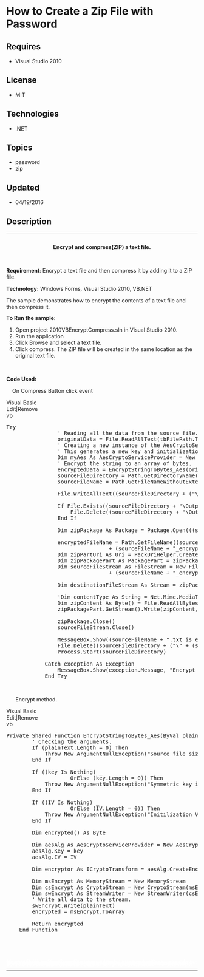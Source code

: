 # How to Create a Zip File with Password
## Requires
- Visual Studio 2010
## License
- MIT
## Technologies
- .NET
## Topics
- password
- zip
## Updated
- 04/19/2016
## Description

<hr>
<div><a href="http://blogs.msdn.com/b/onecode" style="margin-top:3px"><img src="http://bit.ly/onecodesampletopbanner" alt="">
</a></div>
<p class="MsoNormal" style="text-align:center"><strong>Encrypt and compress(ZIP) a text file.
</strong></p>
<p class="MsoNormal" style="text-align:center"><strong>&nbsp;</strong></p>
<p class="MsoNormal"><strong>Requirement</strong>: Encrypt a text file and then compress it by adding it to a ZIP file.</p>
<p class="MsoNormal"><strong>Technology:</strong> Windows Forms, Visual Studio 2010, VB.NET</p>
<p class="MsoNormal">The sample demonstrates how to encrypt the contents of a text file and then compress it.</p>
<p class="MsoNormal" style="line-height:106%"><strong><span>To Run the sample</span></strong><span>:
</span></p>
<ol>
<li><span style="text-indent:-0.25in">Open project 2010VBEncryptCompress.sln in Visual Studio 2010.</span>
</li><li><span style="text-indent:-0.25in">Run the application</span> </li><li><span style="text-indent:-0.25in">Click Browse and select a text file.</span>
</li><li><span style="text-indent:-0.25in">Click compress. The ZIP file will be created in the same location as the original text file.</span>
</li></ol>
<p class="MsoNormal"><strong>&nbsp;</strong></p>
<p class="MsoNormal"><strong>Code Used: </strong></p>
<p class="MsoListParagraph" style="text-indent:-.25in"><span><span>&nbsp; &nbsp; &nbsp; &nbsp; &nbsp;
</span></span>On Compress Button click event</p>
<p class="MsoNormal" style="margin-top:0in; margin-right:0in; margin-bottom:.0001pt; margin-left:.25in; line-height:normal; text-autospace:none">
</p>
<div class="scriptcode">
<div class="pluginEditHolder" pluginCommand="mceScriptCode">
<div class="title"><span>Visual Basic</span></div>
<div class="pluginLinkHolder"><span class="pluginEditHolderLink">Edit</span>|<span class="pluginRemoveHolderLink">Remove</span></div>
<span class="hidden">vb</span>

<div class="preview">
<pre class="vb"><span class="visualBasic__keyword">Try</span>&nbsp;
&nbsp;&nbsp;&nbsp;&nbsp;&nbsp;&nbsp;&nbsp;&nbsp;&nbsp;&nbsp;&nbsp;&nbsp;&nbsp;&nbsp;&nbsp;&nbsp;<span class="visualBasic__com">'&nbsp;Reading&nbsp;all&nbsp;the&nbsp;data&nbsp;from&nbsp;the&nbsp;source&nbsp;file.</span>&nbsp;
&nbsp;&nbsp;&nbsp;&nbsp;&nbsp;&nbsp;&nbsp;&nbsp;&nbsp;&nbsp;&nbsp;&nbsp;&nbsp;&nbsp;&nbsp;&nbsp;originalData&nbsp;=&nbsp;File.ReadAllText(tbFilePath.Text)&nbsp;
&nbsp;&nbsp;&nbsp;&nbsp;&nbsp;&nbsp;&nbsp;&nbsp;&nbsp;&nbsp;&nbsp;&nbsp;&nbsp;&nbsp;&nbsp;&nbsp;<span class="visualBasic__com">'&nbsp;Creating&nbsp;a&nbsp;new&nbsp;instance&nbsp;of&nbsp;the&nbsp;AesCryptoServiceProvider&nbsp;class.</span>&nbsp;
&nbsp;&nbsp;&nbsp;&nbsp;&nbsp;&nbsp;&nbsp;&nbsp;&nbsp;&nbsp;&nbsp;&nbsp;&nbsp;&nbsp;&nbsp;&nbsp;<span class="visualBasic__com">'&nbsp;This&nbsp;generates&nbsp;a&nbsp;new&nbsp;key&nbsp;and&nbsp;initialization&nbsp;vector&nbsp;(IV).</span>&nbsp;
&nbsp;&nbsp;&nbsp;&nbsp;&nbsp;&nbsp;&nbsp;&nbsp;&nbsp;&nbsp;&nbsp;&nbsp;&nbsp;&nbsp;&nbsp;&nbsp;<span class="visualBasic__keyword">Dim</span>&nbsp;myAes&nbsp;<span class="visualBasic__keyword">As</span>&nbsp;AesCryptoServiceProvider&nbsp;=&nbsp;<span class="visualBasic__keyword">New</span>&nbsp;AesCryptoServiceProvider&nbsp;
&nbsp;&nbsp;&nbsp;&nbsp;&nbsp;&nbsp;&nbsp;&nbsp;&nbsp;&nbsp;&nbsp;&nbsp;&nbsp;&nbsp;&nbsp;&nbsp;<span class="visualBasic__com">'&nbsp;Encrypt&nbsp;the&nbsp;string&nbsp;to&nbsp;an&nbsp;array&nbsp;of&nbsp;bytes.</span>&nbsp;
&nbsp;&nbsp;&nbsp;&nbsp;&nbsp;&nbsp;&nbsp;&nbsp;&nbsp;&nbsp;&nbsp;&nbsp;&nbsp;&nbsp;&nbsp;&nbsp;encryptedData&nbsp;=&nbsp;EncryptStringToBytes_Aes(originalData,&nbsp;myAes.Key,&nbsp;myAes.IV)&nbsp;
&nbsp;&nbsp;&nbsp;&nbsp;&nbsp;&nbsp;&nbsp;&nbsp;&nbsp;&nbsp;&nbsp;&nbsp;&nbsp;&nbsp;&nbsp;&nbsp;sourceFileDirectory&nbsp;=&nbsp;Path.GetDirectoryName(tbFilePath.Text)&nbsp;
&nbsp;&nbsp;&nbsp;&nbsp;&nbsp;&nbsp;&nbsp;&nbsp;&nbsp;&nbsp;&nbsp;&nbsp;&nbsp;&nbsp;&nbsp;&nbsp;sourceFileName&nbsp;=&nbsp;Path.GetFileNameWithoutExtension(tbFilePath.Text)&nbsp;
&nbsp;
&nbsp;&nbsp;&nbsp;&nbsp;&nbsp;&nbsp;&nbsp;&nbsp;&nbsp;&nbsp;&nbsp;&nbsp;&nbsp;&nbsp;&nbsp;&nbsp;File.WriteAllText((sourceFileDirectory&nbsp;&#43;&nbsp;(<span class="visualBasic__string">&quot;\&quot;&nbsp;&#43;&nbsp;(sourceFileName&nbsp;&#43;&nbsp;&quot;</span>_encrypted.txt&quot;))),&nbsp;Convert.ToBase64String(encryptedData))&nbsp;
&nbsp;
&nbsp;&nbsp;&nbsp;&nbsp;&nbsp;&nbsp;&nbsp;&nbsp;&nbsp;&nbsp;&nbsp;&nbsp;&nbsp;&nbsp;&nbsp;&nbsp;<span class="visualBasic__keyword">If</span>&nbsp;File.Exists((sourceFileDirectory&nbsp;&#43;&nbsp;<span class="visualBasic__string">&quot;\Output.zip&quot;</span>))&nbsp;<span class="visualBasic__keyword">Then</span>&nbsp;
&nbsp;&nbsp;&nbsp;&nbsp;&nbsp;&nbsp;&nbsp;&nbsp;&nbsp;&nbsp;&nbsp;&nbsp;&nbsp;&nbsp;&nbsp;&nbsp;&nbsp;&nbsp;&nbsp;&nbsp;File.Delete((sourceFileDirectory&nbsp;&#43;&nbsp;<span class="visualBasic__string">&quot;\Output.zip&quot;</span>))&nbsp;
&nbsp;&nbsp;&nbsp;&nbsp;&nbsp;&nbsp;&nbsp;&nbsp;&nbsp;&nbsp;&nbsp;&nbsp;&nbsp;&nbsp;&nbsp;&nbsp;<span class="visualBasic__keyword">End</span>&nbsp;<span class="visualBasic__keyword">If</span>&nbsp;
&nbsp;
&nbsp;&nbsp;&nbsp;&nbsp;&nbsp;&nbsp;&nbsp;&nbsp;&nbsp;&nbsp;&nbsp;&nbsp;&nbsp;&nbsp;&nbsp;&nbsp;<span class="visualBasic__keyword">Dim</span>&nbsp;zipPackage&nbsp;<span class="visualBasic__keyword">As</span>&nbsp;Package&nbsp;=&nbsp;Package.Open(((sourceFileDirectory&nbsp;&#43;&nbsp;<span class="visualBasic__string">&quot;\Output.zip&quot;</span>)),&nbsp;IO.FileMode.OpenOrCreate,&nbsp;IO.FileAccess.ReadWrite)&nbsp;
&nbsp;
&nbsp;&nbsp;&nbsp;&nbsp;&nbsp;&nbsp;&nbsp;&nbsp;&nbsp;&nbsp;&nbsp;&nbsp;&nbsp;&nbsp;&nbsp;&nbsp;encryptedFileName&nbsp;=&nbsp;Path.GetFileName((sourceFileDirectory&nbsp;&#43;&nbsp;(<span class="visualBasic__string">&quot;\&quot;</span>&nbsp;_&nbsp;
&nbsp;&nbsp;&nbsp;&nbsp;&nbsp;&nbsp;&nbsp;&nbsp;&nbsp;&nbsp;&nbsp;&nbsp;&nbsp;&nbsp;&nbsp;&nbsp;&nbsp;&nbsp;&nbsp;&nbsp;&nbsp;&nbsp;&nbsp;&nbsp;&nbsp;&nbsp;&nbsp;&nbsp;&nbsp;&nbsp;&nbsp;&nbsp;&#43;&nbsp;(sourceFileName&nbsp;&#43;&nbsp;<span class="visualBasic__string">&quot;_encrypted.txt&quot;</span>))))&nbsp;
&nbsp;&nbsp;&nbsp;&nbsp;&nbsp;&nbsp;&nbsp;&nbsp;&nbsp;&nbsp;&nbsp;&nbsp;&nbsp;&nbsp;&nbsp;&nbsp;<span class="visualBasic__keyword">Dim</span>&nbsp;zipPartUri&nbsp;<span class="visualBasic__keyword">As</span>&nbsp;Uri&nbsp;=&nbsp;PackUriHelper.CreatePartUri(<span class="visualBasic__keyword">New</span>&nbsp;Uri(encryptedFileName,&nbsp;UriKind.Relative))&nbsp;
&nbsp;&nbsp;&nbsp;&nbsp;&nbsp;&nbsp;&nbsp;&nbsp;&nbsp;&nbsp;&nbsp;&nbsp;&nbsp;&nbsp;&nbsp;&nbsp;<span class="visualBasic__keyword">Dim</span>&nbsp;zipPackagePart&nbsp;<span class="visualBasic__keyword">As</span>&nbsp;PackagePart&nbsp;=&nbsp;zipPackage.CreatePart(zipPartUri,&nbsp;<span class="visualBasic__string">&quot;&quot;</span>,&nbsp;CompressionOption.Normal)&nbsp;
&nbsp;&nbsp;&nbsp;&nbsp;&nbsp;&nbsp;&nbsp;&nbsp;&nbsp;&nbsp;&nbsp;&nbsp;&nbsp;&nbsp;&nbsp;&nbsp;<span class="visualBasic__keyword">Dim</span>&nbsp;sourceFileStream&nbsp;<span class="visualBasic__keyword">As</span>&nbsp;FileStream&nbsp;=&nbsp;<span class="visualBasic__keyword">New</span>&nbsp;FileStream((sourceFileDirectory&nbsp;&#43;&nbsp;(<span class="visualBasic__string">&quot;\&quot;</span>&nbsp;_&nbsp;
&nbsp;&nbsp;&nbsp;&nbsp;&nbsp;&nbsp;&nbsp;&nbsp;&nbsp;&nbsp;&nbsp;&nbsp;&nbsp;&nbsp;&nbsp;&nbsp;&nbsp;&nbsp;&nbsp;&nbsp;&nbsp;&nbsp;&nbsp;&nbsp;&nbsp;&nbsp;&nbsp;&nbsp;&nbsp;&nbsp;&nbsp;&nbsp;&#43;&nbsp;(sourceFileName&nbsp;&#43;&nbsp;<span class="visualBasic__string">&quot;_encrypted.txt&quot;</span>))),&nbsp;FileMode.Open,&nbsp;FileAccess.Read)&nbsp;
&nbsp;&nbsp;&nbsp;&nbsp;&nbsp;&nbsp;&nbsp;&nbsp;&nbsp;&nbsp;&nbsp;&nbsp;&nbsp;&nbsp;&nbsp;&nbsp;&nbsp;
&nbsp;&nbsp;&nbsp;&nbsp;&nbsp;&nbsp;&nbsp;&nbsp;&nbsp;&nbsp;&nbsp;&nbsp;&nbsp;&nbsp;&nbsp;&nbsp;<span class="visualBasic__keyword">Dim</span>&nbsp;destinationFileStream&nbsp;<span class="visualBasic__keyword">As</span>&nbsp;Stream&nbsp;=&nbsp;zipPackagePart.GetStream&nbsp;
&nbsp;
&nbsp;&nbsp;&nbsp;&nbsp;&nbsp;&nbsp;&nbsp;&nbsp;&nbsp;&nbsp;&nbsp;&nbsp;&nbsp;&nbsp;&nbsp;&nbsp;<span class="visualBasic__com">'Dim&nbsp;contentType&nbsp;As&nbsp;String&nbsp;=&nbsp;Net.Mime.MediaTypeNames.Application.Zip</span>&nbsp;
&nbsp;&nbsp;&nbsp;&nbsp;&nbsp;&nbsp;&nbsp;&nbsp;&nbsp;&nbsp;&nbsp;&nbsp;&nbsp;&nbsp;&nbsp;&nbsp;<span class="visualBasic__keyword">Dim</span>&nbsp;zipContent&nbsp;<span class="visualBasic__keyword">As</span>&nbsp;<span class="visualBasic__keyword">Byte</span>()&nbsp;=&nbsp;File.ReadAllBytes((sourceFileDirectory&nbsp;&#43;&nbsp;(<span class="visualBasic__string">&quot;\&quot;&nbsp;&#43;&nbsp;(sourceFileName&nbsp;&#43;&nbsp;&quot;</span>_encrypted.txt&quot;))))&nbsp;
&nbsp;&nbsp;&nbsp;&nbsp;&nbsp;&nbsp;&nbsp;&nbsp;&nbsp;&nbsp;&nbsp;&nbsp;&nbsp;&nbsp;&nbsp;&nbsp;zipPackagePart.GetStream().Write(zipContent,&nbsp;<span class="visualBasic__number">0</span>,&nbsp;zipContent.Length)&nbsp;
&nbsp;
&nbsp;&nbsp;&nbsp;&nbsp;&nbsp;&nbsp;&nbsp;&nbsp;&nbsp;&nbsp;&nbsp;&nbsp;&nbsp;&nbsp;&nbsp;&nbsp;zipPackage.Close()&nbsp;
&nbsp;&nbsp;&nbsp;&nbsp;&nbsp;&nbsp;&nbsp;&nbsp;&nbsp;&nbsp;&nbsp;&nbsp;&nbsp;&nbsp;&nbsp;&nbsp;sourceFileStream.Close()&nbsp;
&nbsp;
&nbsp;&nbsp;&nbsp;&nbsp;&nbsp;&nbsp;&nbsp;&nbsp;&nbsp;&nbsp;&nbsp;&nbsp;&nbsp;&nbsp;&nbsp;&nbsp;MessageBox.Show((sourceFileName&nbsp;&#43;&nbsp;<span class="visualBasic__string">&quot;.txt&nbsp;is&nbsp;encrypted&nbsp;and&nbsp;zipped&nbsp;successfully.&quot;</span>),&nbsp;<span class="visualBasic__string">&quot;Encrypt&nbsp;Compress&quot;</span>,&nbsp;MessageBoxButtons.OK,&nbsp;MessageBoxIcon.Information)&nbsp;
&nbsp;&nbsp;&nbsp;&nbsp;&nbsp;&nbsp;&nbsp;&nbsp;&nbsp;&nbsp;&nbsp;&nbsp;&nbsp;&nbsp;&nbsp;&nbsp;File.Delete((sourceFileDirectory&nbsp;&#43;&nbsp;(<span class="visualBasic__string">&quot;\&quot;&nbsp;&#43;&nbsp;(sourceFileName&nbsp;&#43;&nbsp;&quot;</span>_encrypted.txt&quot;))))&nbsp;
&nbsp;&nbsp;&nbsp;&nbsp;&nbsp;&nbsp;&nbsp;&nbsp;&nbsp;&nbsp;&nbsp;&nbsp;&nbsp;&nbsp;&nbsp;&nbsp;Process.Start(sourceFileDirectory)&nbsp;
&nbsp;
&nbsp;&nbsp;&nbsp;&nbsp;&nbsp;&nbsp;&nbsp;&nbsp;&nbsp;&nbsp;&nbsp;&nbsp;<span class="visualBasic__keyword">Catch</span>&nbsp;exception&nbsp;<span class="visualBasic__keyword">As</span>&nbsp;Exception&nbsp;
&nbsp;&nbsp;&nbsp;&nbsp;&nbsp;&nbsp;&nbsp;&nbsp;&nbsp;&nbsp;&nbsp;&nbsp;&nbsp;&nbsp;&nbsp;&nbsp;MessageBox.Show(exception.Message,&nbsp;<span class="visualBasic__string">&quot;Encrypt&nbsp;Compress&quot;</span>,&nbsp;MessageBoxButtons.OK,&nbsp;MessageBoxIcon.<span class="visualBasic__keyword">Error</span>)&nbsp;
&nbsp;&nbsp;&nbsp;&nbsp;&nbsp;&nbsp;&nbsp;&nbsp;&nbsp;&nbsp;&nbsp;&nbsp;<span class="visualBasic__keyword">End</span>&nbsp;<span class="visualBasic__keyword">Try</span></pre>
</div>
</div>
</div>
<div class="endscriptcode">&nbsp;</div>
<p></p>
<p class="MsoNormal" style="margin-top:0in; margin-right:0in; margin-bottom:.0001pt; margin-left:.25in; line-height:normal; text-autospace:none">
Encrypt method.</p>
<p class="MsoListParagraph"></p>
<div class="scriptcode">
<div class="pluginEditHolder" pluginCommand="mceScriptCode">
<div class="title"><span>Visual Basic</span></div>
<div class="pluginLinkHolder"><span class="pluginEditHolderLink">Edit</span>|<span class="pluginRemoveHolderLink">Remove</span></div>
<span class="hidden">vb</span>

<div class="preview">
<pre class="vb"><span class="visualBasic__keyword">Private</span>&nbsp;<span class="visualBasic__keyword">Shared</span>&nbsp;<span class="visualBasic__keyword">Function</span>&nbsp;EncryptStringToBytes_Aes(<span class="visualBasic__keyword">ByVal</span>&nbsp;plainText&nbsp;<span class="visualBasic__keyword">As</span>&nbsp;<span class="visualBasic__keyword">String</span>,&nbsp;<span class="visualBasic__keyword">ByVal</span>&nbsp;key()&nbsp;<span class="visualBasic__keyword">As</span>&nbsp;<span class="visualBasic__keyword">Byte</span>,&nbsp;<span class="visualBasic__keyword">ByVal</span>&nbsp;IV()&nbsp;<span class="visualBasic__keyword">As</span>&nbsp;<span class="visualBasic__keyword">Byte</span>)&nbsp;<span class="visualBasic__keyword">As</span>&nbsp;<span class="visualBasic__keyword">Byte</span>()&nbsp;
&nbsp;&nbsp;&nbsp;&nbsp;&nbsp;&nbsp;&nbsp;&nbsp;<span class="visualBasic__com">'&nbsp;Checking&nbsp;the&nbsp;arguments.</span>&nbsp;
&nbsp;&nbsp;&nbsp;&nbsp;&nbsp;&nbsp;&nbsp;&nbsp;<span class="visualBasic__keyword">If</span>&nbsp;(plainText.Length&nbsp;=&nbsp;<span class="visualBasic__number">0</span>)&nbsp;<span class="visualBasic__keyword">Then</span>&nbsp;
&nbsp;&nbsp;&nbsp;&nbsp;&nbsp;&nbsp;&nbsp;&nbsp;&nbsp;&nbsp;&nbsp;&nbsp;<span class="visualBasic__keyword">Throw</span>&nbsp;<span class="visualBasic__keyword">New</span>&nbsp;ArgumentNullException(<span class="visualBasic__string">&quot;Source&nbsp;file&nbsp;size&nbsp;is&nbsp;ZERO.&quot;</span>)&nbsp;
&nbsp;&nbsp;&nbsp;&nbsp;&nbsp;&nbsp;&nbsp;&nbsp;<span class="visualBasic__keyword">End</span>&nbsp;<span class="visualBasic__keyword">If</span>&nbsp;
&nbsp;
&nbsp;&nbsp;&nbsp;&nbsp;&nbsp;&nbsp;&nbsp;&nbsp;<span class="visualBasic__keyword">If</span>&nbsp;((key&nbsp;<span class="visualBasic__keyword">Is</span>&nbsp;<span class="visualBasic__keyword">Nothing</span>)&nbsp;_&nbsp;
&nbsp;&nbsp;&nbsp;&nbsp;&nbsp;&nbsp;&nbsp;&nbsp;&nbsp;&nbsp;&nbsp;&nbsp;&nbsp;&nbsp;&nbsp;&nbsp;&nbsp;&nbsp;&nbsp;&nbsp;<span class="visualBasic__keyword">OrElse</span>&nbsp;(key.Length&nbsp;=&nbsp;<span class="visualBasic__number">0</span>))&nbsp;<span class="visualBasic__keyword">Then</span>&nbsp;
&nbsp;&nbsp;&nbsp;&nbsp;&nbsp;&nbsp;&nbsp;&nbsp;&nbsp;&nbsp;&nbsp;&nbsp;<span class="visualBasic__keyword">Throw</span>&nbsp;<span class="visualBasic__keyword">New</span>&nbsp;ArgumentNullException(<span class="visualBasic__string">&quot;Symmetric&nbsp;key&nbsp;is&nbsp;null.&quot;</span>)&nbsp;
&nbsp;&nbsp;&nbsp;&nbsp;&nbsp;&nbsp;&nbsp;&nbsp;<span class="visualBasic__keyword">End</span>&nbsp;<span class="visualBasic__keyword">If</span>&nbsp;
&nbsp;
&nbsp;&nbsp;&nbsp;&nbsp;&nbsp;&nbsp;&nbsp;&nbsp;<span class="visualBasic__keyword">If</span>&nbsp;((IV&nbsp;<span class="visualBasic__keyword">Is</span>&nbsp;<span class="visualBasic__keyword">Nothing</span>)&nbsp;_&nbsp;
&nbsp;&nbsp;&nbsp;&nbsp;&nbsp;&nbsp;&nbsp;&nbsp;&nbsp;&nbsp;&nbsp;&nbsp;&nbsp;&nbsp;&nbsp;&nbsp;&nbsp;&nbsp;&nbsp;&nbsp;<span class="visualBasic__keyword">OrElse</span>&nbsp;(IV.Length&nbsp;=&nbsp;<span class="visualBasic__number">0</span>))&nbsp;<span class="visualBasic__keyword">Then</span>&nbsp;
&nbsp;&nbsp;&nbsp;&nbsp;&nbsp;&nbsp;&nbsp;&nbsp;&nbsp;&nbsp;&nbsp;&nbsp;<span class="visualBasic__keyword">Throw</span>&nbsp;<span class="visualBasic__keyword">New</span>&nbsp;ArgumentNullException(<span class="visualBasic__string">&quot;Initilization&nbsp;Vector&nbsp;is&nbsp;null.&quot;</span>)&nbsp;
&nbsp;&nbsp;&nbsp;&nbsp;&nbsp;&nbsp;&nbsp;&nbsp;<span class="visualBasic__keyword">End</span>&nbsp;<span class="visualBasic__keyword">If</span>&nbsp;
&nbsp;
&nbsp;&nbsp;&nbsp;&nbsp;&nbsp;&nbsp;&nbsp;&nbsp;<span class="visualBasic__keyword">Dim</span>&nbsp;encrypted()&nbsp;<span class="visualBasic__keyword">As</span>&nbsp;<span class="visualBasic__keyword">Byte</span>&nbsp;
&nbsp;
&nbsp;&nbsp;&nbsp;&nbsp;&nbsp;&nbsp;&nbsp;&nbsp;<span class="visualBasic__keyword">Dim</span>&nbsp;aesAlg&nbsp;<span class="visualBasic__keyword">As</span>&nbsp;AesCryptoServiceProvider&nbsp;=&nbsp;<span class="visualBasic__keyword">New</span>&nbsp;AesCryptoServiceProvider&nbsp;
&nbsp;&nbsp;&nbsp;&nbsp;&nbsp;&nbsp;&nbsp;&nbsp;aesAlg.Key&nbsp;=&nbsp;key&nbsp;
&nbsp;&nbsp;&nbsp;&nbsp;&nbsp;&nbsp;&nbsp;&nbsp;aesAlg.IV&nbsp;=&nbsp;IV&nbsp;
&nbsp;
&nbsp;&nbsp;&nbsp;&nbsp;&nbsp;&nbsp;&nbsp;&nbsp;<span class="visualBasic__keyword">Dim</span>&nbsp;encryptor&nbsp;<span class="visualBasic__keyword">As</span>&nbsp;ICryptoTransform&nbsp;=&nbsp;aesAlg.CreateEncryptor(aesAlg.Key,&nbsp;aesAlg.IV)&nbsp;
&nbsp;
&nbsp;&nbsp;&nbsp;&nbsp;&nbsp;&nbsp;&nbsp;&nbsp;<span class="visualBasic__keyword">Dim</span>&nbsp;msEncrypt&nbsp;<span class="visualBasic__keyword">As</span>&nbsp;MemoryStream&nbsp;=&nbsp;<span class="visualBasic__keyword">New</span>&nbsp;MemoryStream&nbsp;
&nbsp;&nbsp;&nbsp;&nbsp;&nbsp;&nbsp;&nbsp;&nbsp;<span class="visualBasic__keyword">Dim</span>&nbsp;csEncrypt&nbsp;<span class="visualBasic__keyword">As</span>&nbsp;CryptoStream&nbsp;=&nbsp;<span class="visualBasic__keyword">New</span>&nbsp;CryptoStream(msEncrypt,&nbsp;encryptor,&nbsp;CryptoStreamMode.Write)&nbsp;
&nbsp;&nbsp;&nbsp;&nbsp;&nbsp;&nbsp;&nbsp;&nbsp;<span class="visualBasic__keyword">Dim</span>&nbsp;swEncrypt&nbsp;<span class="visualBasic__keyword">As</span>&nbsp;StreamWriter&nbsp;=&nbsp;<span class="visualBasic__keyword">New</span>&nbsp;StreamWriter(csEncrypt)&nbsp;
&nbsp;&nbsp;&nbsp;&nbsp;&nbsp;&nbsp;&nbsp;&nbsp;<span class="visualBasic__com">'&nbsp;Write&nbsp;all&nbsp;data&nbsp;to&nbsp;the&nbsp;stream.</span>&nbsp;
&nbsp;&nbsp;&nbsp;&nbsp;&nbsp;&nbsp;&nbsp;&nbsp;swEncrypt.Write(plainText)&nbsp;
&nbsp;&nbsp;&nbsp;&nbsp;&nbsp;&nbsp;&nbsp;&nbsp;encrypted&nbsp;=&nbsp;msEncrypt.ToArray&nbsp;
&nbsp;
&nbsp;&nbsp;&nbsp;&nbsp;&nbsp;&nbsp;&nbsp;&nbsp;<span class="visualBasic__keyword">Return</span>&nbsp;encrypted&nbsp;
&nbsp;&nbsp;&nbsp;&nbsp;<span class="visualBasic__keyword">End</span>&nbsp;<span class="visualBasic__keyword">Function</span></pre>
</div>
</div>
</div>
<div class="endscriptcode">&nbsp;</div>
<p></p>
<p class="MsoListParagraph">&nbsp;</p>
<p style="line-height:0.6pt; color:white">Microsoft All-In-One Code Framework is a free, centralized code sample library driven by developers' real-world pains and needs. The goal is to provide customer-driven code samples for all Microsoft development technologies,
 and reduce developers' efforts in solving typical programming tasks. Our team listens to developers&rsquo; pains in the MSDN forums, social media and various DEV communities. We write code samples based on developers&rsquo; frequently asked programming tasks,
 and allow developers to download them with a short sample publishing cycle. Additionally, we offer a free code sample request service. It is a proactive way for our developer community to obtain code samples directly from Microsoft.</p>
<hr>
<div><a href="http://go.microsoft.com/?linkid=9759640" style="margin-top:3px"><img src="http://bit.ly/onecodelogo" alt="">
</a></div>
